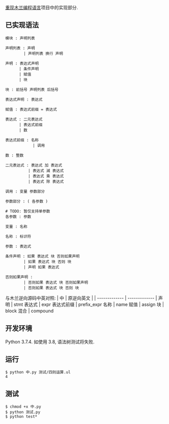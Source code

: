 [重现木兰编程语言](https://github.com/MulanRevive/bounty)项目中的实现部分.

## 已实现语法
```
模块 : 声明列表

声明列表 : 声明
        | 声明列表 换行 声明

声明 : 表达式声明
      | 条件声明
      | 赋值
      | 块

块 : 前括号 声明列表 后括号

表达式声明 : 表达式

赋值 : 表达式前缀 = 表达式

表达式 : 二元表达式
      | 表达式前缀
      | 数

表达式前缀 : 名称
            | 调用

数 : 整数

二元表达式 : 表达式 加 表达式
          | 表达式 減 表达式
          | 表达式 乘 表达式
          | 表达式 除 表达式

调用 : 变量 参数部分

参数部分 : ( 各参数 )

# TODO: 暂仅支持单参数
各参数 : 参数

变量 : 名称

名称 : 标识符

参数 : 表达式

条件声明 : 如果 表达式 块 否则如果声明
        | 如果 表达式 块 否则 块
        | 声明 如果 表达式

否则如果声明 :
        | 否则如果 表达式 块 否则如果声明
        | 否则如果 表达式 块 否则 块

```
与木兰逆向源码中英对照:
| 中 | 原逆向英文 |
| ------------- | ------------- |
声明 | stmt
表达式 | expr
表达式前缀 | prefix_expr
名称 | name
赋值 | assign
块 | block
混合 | compound

## 开发环境

Python 3.7.4. 如使用 3.8, 语法树测试将失败.

## 运行

```
$ python 中.py 测试/四则运算.ul 
4
```

## 测试

```
$ chmod +x 中.py
$ python 测试.py
$ python test*
```
